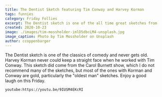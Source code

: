 ```yaml
---
title: The Dentist Sketch featuring Tim Conway and Harvey Korman
tags: funnies
category: Friday Follies
excerpt: The Dentist sketch is one of the all time great sketches from Tim Conway and Harvey Korman
created: 2020-10-23
image: ./images/tim-mossholder-imlD5dbcLM4-unsplash.jpg
image_caption: Photo by Tim Mossholder on Unsplash
author: ccoppenbarger
---
```


The Dentist sketch is one of the classics of comedy and never gets old. Harvey Korman never could keep a straight face when he worked with Tim Conway. This sketch did come from the Carol Burnett show, which I do not recommend many of the sketches, but most of the ones with Korman and Conway are gold, particularly the "oldest man" sketches. Enjoy a good laugh on this Friday.

`youtube:https://youtu.be/9IUSM4EKcRI`
